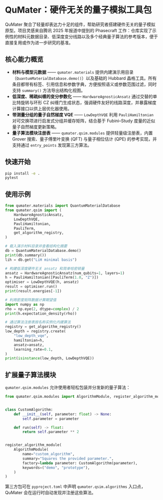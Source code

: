 # QuMater：硬件无关的量子模拟工具包

QuMater 聚合了轻量却表达力十足的组件，帮助研究者搭建硬件无关的量子模拟原型。项目灵感来自腾讯 2025 年报道中提到的 Phasecraft 工作：仓库实现了示例性的材料元数据目录、低深度变分线路以及多个经典量子算法的参考版本，便于直接复用或作为进一步研究的基准。

## 核心能力概览

- **材料与模型元数据** —— `qumater.materials` 提供内建演示用目录（`QuantumMaterialDatabase.demo()`）以及基础的 Hubbard 晶格工具。所有条目都带有标签、引用信息和参数字典，方便按照语义或参数范围过滤，同时支持 `summary()` 方法导出结构化视图。
- **低深度、稀疏纠缠的变分参数化** —— `HardwareAgnosticAnsatz` 通过交替的单比特旋转与环形 CZ 纠缠门生成状态，强调硬件友好的线路深度，并暴露梯度计算接口以供上层优化器使用。
- **带测量分组的量子自然梯度 VQE** —— `LowDepthVQE` 利用 `PauliHamiltonian` 对可交换项进行启发式分组并缓存矩阵，结合基于 Fubini–Study 度量的近似量子自然梯度更新策略。
- **量子算法模块注册表** —— `qumater.qsim.modules` 提供轻量级注册表，内置 Grover 搜索、量子傅里叶变换 (QFT) 与量子相位估计 (QPE) 的参考实现，并支持通过 `entry_points` 发现第三方算法。

## 快速开始

```bash
pip install -e .
pytest
```

## 使用示例

```python
from qumater.materials import QuantumMaterialDatabase
from qumater.qsim import (
    HardwareAgnosticAnsatz,
    LowDepthVQE,
    PauliHamiltonian,
    PauliTerm,
    get_algorithm_registry,
)

# 载入演示材料目录并查看结构化摘要
db = QuantumMaterialDatabase.demo()
print(db.summary())
lih = db.get("LiH minimal basis")

# 构建低深度硬件无关 ansatz 和简单哈密顿量
ansatz = HardwareAgnosticAnsatz(num_qubits=1, layers=1)
h = PauliHamiltonian([PauliTerm(1.0, "Z")])
optimiser = LowDepthVQE(h, ansatz)
result = optimiser.run()
print(result.energies[-1])

# 利用密度矩阵数据计算期望值
import numpy as np
rho = np.eye(2, dtype=complex) / 2
print(h.expectation_density(rho))

# 通过算法注册表按名称实例化内建算法
registry = get_algorithm_registry()
low_depth = registry.create(
    "low_depth_vqe",
    hamiltonian=h,
    ansatz=ansatz,
    learning_rate=0.1,
)
print(isinstance(low_depth, LowDepthVQE))
```

## 扩展量子算法模块

`qumater.qsim.modules` 允许使用者轻松包装并分发新的量子算法：

```python
from qumater.qsim.modules import AlgorithmModule, register_algorithm_module


class CustomAlgorithm:
    def __init__(self, parameter: float) -> None:
        self.parameter = parameter

    def run(self) -> float:
        return self.parameter ** 2


register_algorithm_module(
    AlgorithmModule(
        name="custom_algorithm",
        summary="Squares the provided parameter.",
        factory=lambda parameter: CustomAlgorithm(parameter),
        keywords=("demo", "prototype"),
    )
)
```

第三方包可在 `pyproject.toml` 中声明 `qumater.qsim.algorithms` 入口点，QuMater 会在运行时自动发现并注册这些算法。
